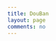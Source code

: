 ```yaml
---
title: DouBan
layout: page
comments: no
---
```


<div id="archives">
  <div id="douban">
  </div>
</div>
<script type="text/javascript" src="{{site.url}}/media/js/douban.api.js"></script>
<script type="text/javascript">
 var dbapi = new DoubanApi();
 $(document).ready(function(){
  dbapi.show();
 });
</script>